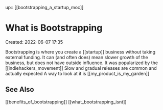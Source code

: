 up:: [[bootstrapping_a_startup_moc]]

# What is Bootstrapping

Created: 2022-06-07 17:35

Bootstrapping is where you create a [[startup]] business without taking external funding.
It can (and often does) mean slower growth of the business, but does not have outside influence.
It was popularized by the [[indiehackers_movement]]
Slow and gradual releases are common and actually expected
A way to look at it is [[my_product_is_my_garden]]

## See Also

[[benefits_of_bootstrapping]]
[[what_bootstrapping_isnt]]

